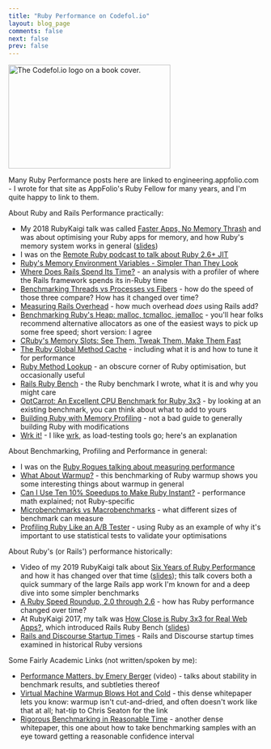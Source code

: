 ```yaml
---
title: "Ruby Performance on Codefol.io"
layout: blog_page
comments: false
next: false
prev: false
---
```


<img src="/images/codefolio_book_transparent_320_205.png" class="pull-right" width="320" height="205" alt="The Codefol.io logo on a book cover."> </img>

Many Ruby Performance posts here are linked to engineering.appfolio.com - I wrote for that site as AppFolio's Ruby Fellow for many years, and I'm quite happy to link to them.

About Ruby and Rails Performance practically:

* My 2018 RubyKaigi talk was called [Faster Apps, No Memory Thrash](https://www.youtube.com/watch?v=Z4nBjXL-ymI) and was about optimising your Ruby apps for memory, and how Ruby's memory system works in general ([slides](https://bit.ly/kaigi2018-gibbs))
* I was on the [Remote Ruby podcast to talk about Ruby 2.6+ JIT](https://share.transistor.fm/s/81b82ee2)
* [Ruby's Memory Environment Variables - Simpler Than They Look](http://engineering.appfolio.com/appfolio-engineering/2018/6/27/ruby-memory-environment-variables-simpler-than-they-look)
* [Where Does Rails Spend Its Time?](http://engineering.appfolio.com/appfolio-engineering/2019/6/4/where-does-rails-spend-its-time) - an analysis with a profiler of where the Rails framework spends its in-Ruby time
* [Benchmarking Threads vs Processes vs Fibers](http://engineering.appfolio.com/appfolio-engineering/2019/9/4/benchmark-results-threads-processes-and-fibers) - how do the speed of those three compare? How has it changed over time?
* [Measuring Rails Overhead](http://engineering.appfolio.com/appfolio-engineering/2019/4/27/measuring-rails-overhead) - how much overhead *does* using Rails add?
* [Benchmarking Ruby's Heap: malloc, tcmalloc, jemalloc](http://engineering.appfolio.com/appfolio-engineering/2018/2/1/benchmarking-rubys-heap-malloc-tcmalloc-jemalloc) - you'll hear folks recommend alternative allocators as one of the easiest ways to pick up some free speed; short version: I agree
* [CRuby's Memory Slots: See Them, Tweak Them, Make Them Fast](http://engineering.appfolio.com/appfolio-engineering/2018/1/2/how-ruby-uses-memory)
* [The Ruby Global Method Cache](http://engineering.appfolio.com/appfolio-engineering/2018/7/18/rubys-global-method-cache) - including what it is and how to tune it for performance
* [Ruby Method Lookup](http://engineering.appfolio.com/appfolio-engineering/2018/10/2/ruby-method-lookup-rubyvmstat-and-global-state) - an obscure corner of Ruby optimisation, but occasionally useful
* [Rails Ruby Bench](http://engineering.appfolio.com/appfolio-engineering/2018/4/2/rails-ruby-bench-what-and-why) - the Ruby benchmark I wrote, what it is and why you might care
* [OptCarrot: An Excellent CPU Benchmark for Ruby 3x3](http://engineering.appfolio.com/appfolio-engineering/2017/9/22/optcarrot-an-excellent-cpu-benchmark-for-ruby-3x3) - by looking at an existing benchmark, you can think about what to add to yours
* [Building Ruby with Memory Profiling](http://engineering.appfolio.com/appfolio-engineering/2018/1/3/quickie-building-ruby-with-memory-profiling) - not a bad guide to generally building Ruby with modifications
* [Wrk it!](http://engineering.appfolio.com/appfolio-engineering/2019/4/21/wrk-it-my-experiences-load-testing-with-an-interesting-new-tool) - I like [wrk](https://github.com/wg/wrk), as load-testing tools go; here's an explanation

About Benchmarking, Profiling and Performance in general:

* I was on the [Ruby Rogues talking about measuring performance](https://devchat.tv/ruby-rogues/rr-362-measuring-ruby-performance-with-rails-and-discourse-with-noah-gibbs/)
* [What About Warmup?](http://engineering.appfolio.com/appfolio-engineering/2017/5/2/what-about-warmup) - this benchmarking of Ruby warmup shows you some interesting things about warmup in general
* [Can I Use Ten 10% Speedups to Make Ruby Instant?](http://engineering.appfolio.com/appfolio-engineering/2018/7/24/performance-math-and-where-to-find-it) - performance math explained; not Ruby-specific
* [Microbenchmarks vs Macrobenchmarks](http://engineering.appfolio.com/appfolio-engineering/2019/1/7/microbenchmarks-vs-macrobenchmarks-ie-whats-a-microbenchmark) - what different sizes of benchmark can measure
* [Profiling Ruby Like an A/B Tester](http://engineering.appfolio.com/appfolio-engineering/2016/7/18/profiling-ruby-like-an-ab-tester) - using Ruby as an example of why it's important to use statistical tests to validate your optimisations

About Ruby's (or Rails') performance historically:

* Video of my 2019 RubyKaigi talk about [Six Years of Ruby Performance](https://www.youtube.com/watch?v=iy4N7AtzZYc) and how it has changed over that time ([slides](https://www.dropbox.com/s/jfe4yjezpcr2171/RubyKaigiSlides.key?dl=0)); this talk covers both a quick summary of the large Rails app work I'm known for and a deep dive into some simpler benchmarks
* [A Ruby Speed Roundup, 2.0 through 2.6](http://engineering.appfolio.com/appfolio-engineering/2019/3/7/ruby-speed-roundup-20-through-26) - how has Ruby performance changed over time?
* At RubyKaigi 2017, my talk was [How Close is Ruby 3x3 for Real Web Apps?](https://www.youtube.com/watch?v=xZ5mw3x2pdo), which introduced Rails Ruby Bench ([slides](https://bit.ly/kaigi2017-gibbs))
* [Rails and Discourse Startup Times](http://engineering.appfolio.com/appfolio-engineering/2017/8/21/rails-and-discourse-startup-times) - Rails and Discourse startup times examined in historical Ruby versions


Some Fairly Academic Links (not written/spoken by me):

* [Performance Matters, by Emery Berger](https://www.youtube.com/watch?v=r-TLSBdHe1A) (video) - talks about stability in benchmark results, and subtleties thereof
* [Virtual Machine Warmup Blows Hot and Cold](https://arxiv.org/abs/1602.00602) - this dense whitepaper lets you know: warmup isn't cut-and-dried, and often doesn't work like that at all; hat-tip to Chris Seaton for the link
* [Rigorous Benchmarking in Reasonable Time](https://kar.kent.ac.uk/33611/) - another dense whitepaper, this one about how to take benchmarking samples with an eye toward getting a reasonable confidence interval
